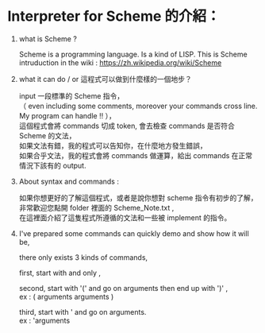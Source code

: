 # Interpreter for Scheme 的介紹：


1. what is Scheme ?

    Scheme is a programming language. Is a kind of LISP.
    This is Scheme intruduction in the wiki : https://zh.wikipedia.org/wiki/Scheme  

2. what it can do / or 這程式可以做到什麼樣的一個地步？

    input 一段標準的 Scheme 指令，  
    （ even including some comments, moreover your commands cross line. My program can handle !! ），  
    這個程式會將 commands 切成 token, 會去檢查 commands 是否符合 Scheme 的文法，  
    如果文法有錯，我的程式可以告知你，在什麼地方發生錯誤，  
    如果合乎文法，我的程式會將 commands 做運算，給出 commands 在正常情況下該有的 output.  
  
  
3. About syntax and commands :

    如果你想更好的了解這個程式，或者是說你想對 scheme 指令有初步的了解，  
    非常歡迎您點開 folder 裡面的 Scheme_Note.txt ,  
    在這裡面介紹了這隻程式所遵循的文法和一些被 implement 的指令。


4. I've prepared some commands can quickly demo and show how it will be,

    there only exists 3 kinds of commands,
    
    first,  start with <ATOM> and only <ATOM> ,  
      
    second, start with '(' and go on arguments then end up with ')' ,   
    ex : ( arguments arguments )  
    
      
    third,  start with '   and go on arguments.  
    ex : 'arguments
    
    
    
    
    
